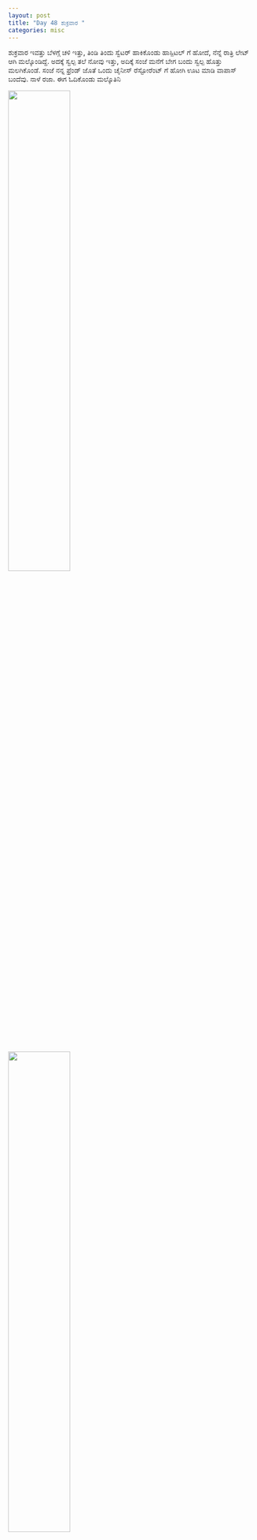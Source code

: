 ```yaml
---
layout: post
title: "Day 48 ಶುಕ್ರವಾರ "
categories: misc
---
```

ಶುಕ್ರವಾರ
ಇವತ್ತು ಬೆಳಗ್ಗೆ ಚಳಿ ಇತ್ತು, ತಿಂಡಿ ತಿಂದು ಸ್ವೆಟರ್ ಹಾಕಿಕೊಂಡು ಹಾಸ್ಪಿಟಲ್ ಗೆ ಹೋದೆ, ನೆನ್ನೆ ರಾತ್ರಿ ಲೇಟ್ ಆಗಿ ಮಲ್ಕೊಂಡಿದ್ದೆ. ಅದಕ್ಕೆ ಸ್ವಲ್ಪ ತಲೆ ನೋವು ಇತ್ತು, ಅದಿಕ್ಕೆ ಸಂಜೆ ಮನೆಗೆ ಬೇಗ ಬಂದು ಸ್ವಲ್ಪ ಹೊತ್ತು ಮಲಗಿಕೊಂಡೆ.
ಸಂಜೆ ನನ್ನ ಫ್ರೆಂಡ್ ಜೊತೆ ಒಂದು ಚೈನೀಸ್ ರೆಸ್ಟೋರೆಂಟ್ ಗೆ ಹೋಗಿ ಊಟ ಮಾಡಿ ವಾಪಾಸ್ ಬಂದೆವು. ನಾಳೆ ರಜಾ. ಈಗ ಓದಿಕೊಂಡು ಮಲ್ಕೊತಿನಿ


<img src="https://raw.githubusercontent.com/myfellowship/myfellowship/master/assets/42.jpg" width="50%">

<img src="https://raw.githubusercontent.com/myfellowship/myfellowship/master/assets/43.jpg" width="50%">
